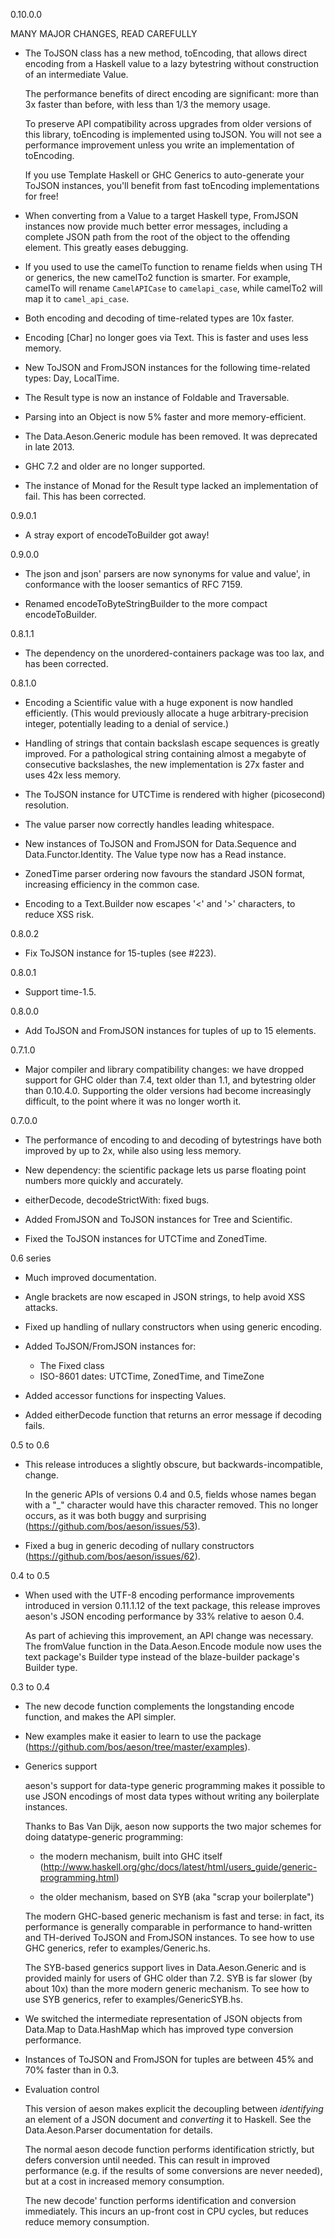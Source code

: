 0.10.0.0

MANY MAJOR CHANGES, READ CAREFULLY

* The ToJSON class has a new method, toEncoding, that allows direct
  encoding from a Haskell value to a lazy bytestring without
  construction of an intermediate Value.

  The performance benefits of direct encoding are significant: more
  than 3x faster than before, with less than 1/3 the memory usage.

  To preserve API compatibility across upgrades from older versions of
  this library, toEncoding is implemented using toJSON.  You will not
  see a performance improvement unless you write an implementation of
  toEncoding.

  If you use Template Haskell or GHC Generics to auto-generate your
  ToJSON instances, you'll benefit from fast toEncoding
  implementations for free!

* When converting from a Value to a target Haskell type, FromJSON
  instances now provide much better error messages, including a
  complete JSON path from the root of the object to the offending
  element.  This greatly eases debugging.

* If you used to use the camelTo function to rename fields when using
  TH or generics, the new camelTo2 function is smarter.  For example,
  camelTo will rename `CamelAPICase` to `camelapi_case`, while
  camelTo2 will map it to `camel_api_case`.

* Both encoding and decoding of time-related types are 10x faster.

* Encoding [Char] no longer goes via Text.  This is faster and uses
  less memory.

* New ToJSON and FromJSON instances for the following time-related
  types: Day, LocalTime.

* The Result type is now an instance of Foldable and Traversable.

* Parsing into an Object is now 5% faster and more memory-efficient.

* The Data.Aeson.Generic module has been removed. It was deprecated in
  late 2013.

* GHC 7.2 and older are no longer supported.

* The instance of Monad for the Result type lacked an implementation
  of fail.  This has been corrected.



0.9.0.1

* A stray export of encodeToBuilder got away!

0.9.0.0

* The json and json' parsers are now synonyms for value and value', in
  conformance with the looser semantics of RFC 7159.

* Renamed encodeToByteStringBuilder to the more compact
  encodeToBuilder.

0.8.1.1

* The dependency on the unordered-containers package was too lax, and
  has been corrected.

0.8.1.0

* Encoding a Scientific value with a huge exponent is now handled
  efficiently.  (This would previously allocate a huge
  arbitrary-precision integer, potentially leading to a denial of
  service.)

* Handling of strings that contain backslash escape sequences is
  greatly improved.  For a pathological string containing almost a
  megabyte of consecutive backslashes, the new implementation is 27x
  faster and uses 42x less memory.

* The ToJSON instance for UTCTime is rendered with higher (picosecond)
  resolution.

* The value parser now correctly handles leading whitespace.

* New instances of ToJSON and FromJSON for Data.Sequence and
  Data.Functor.Identity.  The Value type now has a Read instance.

* ZonedTime parser ordering now favours the standard JSON format,
  increasing efficiency in the common case.

* Encoding to a Text.Builder now escapes '<' and '>' characters, to
  reduce XSS risk.

0.8.0.2

* Fix ToJSON instance for 15-tuples (see #223).

0.8.0.1

* Support time-1.5.

0.8.0.0

* Add ToJSON and FromJSON instances for tuples of up to 15 elements.

0.7.1.0

* Major compiler and library compatibility changes: we have dropped
  support for GHC older than 7.4, text older than 1.1, and bytestring
  older than 0.10.4.0.  Supporting the older versions had become
  increasingly difficult, to the point where it was no longer worth
  it.

0.7.0.0

* The performance of encoding to and decoding of bytestrings have both
  improved by up to 2x, while also using less memory.

* New dependency: the scientific package lets us parse floating point
  numbers more quickly and accurately.

* eitherDecode, decodeStrictWith: fixed bugs.

* Added FromJSON and ToJSON instances for Tree and Scientific.

* Fixed the ToJSON instances for UTCTime and ZonedTime.

0.6 series

* Much improved documentation.

* Angle brackets are now escaped in JSON strings, to help avoid XSS
  attacks.

* Fixed up handling of nullary constructors when using generic
  encoding.

* Added ToJSON/FromJSON instances for:

  * The Fixed class
  * ISO-8601 dates: UTCTime, ZonedTime, and TimeZone

* Added accessor functions for inspecting Values.

* Added eitherDecode function that returns an error message if
  decoding fails.

0.5 to 0.6

* This release introduces a slightly obscure, but
  backwards-incompatible, change.

  In the generic APIs of versions 0.4 and 0.5, fields whose names
  began with a "_" character would have this character removed.  This
  no longer occurs, as it was both buggy and surprising
  (https://github.com/bos/aeson/issues/53).

* Fixed a bug in generic decoding of nullary constructors
  (https://github.com/bos/aeson/issues/62).

0.4 to 0.5

* When used with the UTF-8 encoding performance improvements
  introduced in version 0.11.1.12 of the text package, this release
  improves aeson's JSON encoding performance by 33% relative to aeson
  0.4.

  As part of achieving this improvement, an API change was necessary.
  The fromValue function in the Data.Aeson.Encode module now uses the
  text package's Builder type instead of the blaze-builder package's
  Builder type.

0.3 to 0.4

* The new decode function complements the longstanding encode
  function, and makes the API simpler.

* New examples make it easier to learn to use the package
  (https://github.com/bos/aeson/tree/master/examples).

* Generics support

  aeson's support for data-type generic programming makes it possible
  to use JSON encodings of most data types without writing any
  boilerplate instances.

  Thanks to Bas Van Dijk, aeson now supports the two major schemes for
  doing datatype-generic programming:

  * the modern mechanism, built into GHC itself
	(http://www.haskell.org/ghc/docs/latest/html/users_guide/generic-programming.html)

  * the older mechanism, based on SYB (aka "scrap your
	boilerplate")

  The modern GHC-based generic mechanism is fast and terse: in fact,
  its performance is generally comparable in performance to
  hand-written and TH-derived ToJSON and FromJSON instances.  To see
  how to use GHC generics, refer to examples/Generic.hs.

  The SYB-based generics support lives in Data.Aeson.Generic and is
  provided mainly for users of GHC older than 7.2.  SYB is far slower
  (by about 10x) than the more modern generic mechanism.  To see how
  to use SYB generics, refer to examples/GenericSYB.hs.

* We switched the intermediate representation of JSON objects from
  Data.Map to Data.HashMap which has improved type conversion
  performance.

* Instances of ToJSON and FromJSON for tuples are between 45% and 70%
  faster than in 0.3.

* Evaluation control

  This version of aeson makes explicit the decoupling between
  *identifying* an element of a JSON document and *converting* it to
  Haskell.  See the Data.Aeson.Parser documentation for details.

  The normal aeson decode function performs identification strictly,
  but defers conversion until needed.  This can result in improved
  performance (e.g. if the results of some conversions are never
  needed), but at a cost in increased memory consumption.

  The new decode' function performs identification and conversion
  immediately.  This incurs an up-front cost in CPU cycles, but
  reduces reduce memory consumption.
